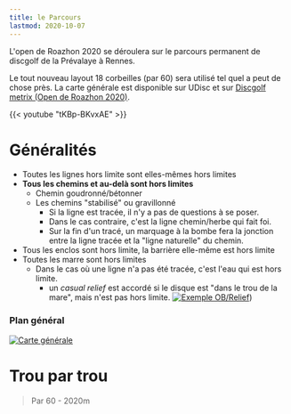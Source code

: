 ```yaml
---
title: le Parcours
lastmod: 2020-10-07
---
```



L'open de Roazhon 2020 se déroulera sur le parcours permanent de discgolf de la Prévalaye à Rennes.

Le tout nouveau layout 18 corbeilles (par 60) sera utilisé tel quel a peut de chose près. 
La carte générale est disponible sur UDisc et sur [Discgolf metrix (Open de Roazhon 2020)](https://discgolfmetrix.com/?u=map&ID=20705).

{{< youtube "tKBp-BKvxAE" >}}


# Généralités
 - Toutes les lignes hors limite sont elles-mêmes hors limites
 - __Tous les chemins et au-delà sont hors limites__
   - Chemin goudronné/bétonner
   - Les chemins "stabilisé" ou gravillonné
      - Si la ligne est tracée, il n'y a pas de questions à se poser.
      - Dans le cas contraire, c'est la ligne chemin/herbe qui fait foi.
      - Sur la fin d'un tracé, un marquage à la bombe fera la jonction entre la ligne tracée et la "ligne naturelle" du chemin.
 - Tous les enclos sont hors limite, la barrière elle-même est hors limite
 - Toutes les marre sont hors limites
    - Dans le cas où une ligne n'a pas été tracée, c'est l'eau qui est hors limite.
       - un _casual relief_ est accordé si le disque est "dans le trou de la mare", mais n'est pas hors limite. [![Exemple OB/Relief](./water_relief_hole11.JPG)](./water_relief_hole11.JPG)) 

        
       
### Plan général

[![Carte générale](/map2.jpg)](/map2.jpg)


# Trou par trou 
> Par 60 - 2020m
